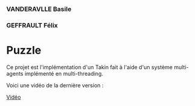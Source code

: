 ### VANDERAVLLE Basile
### GEFFRAULT Félix

# Puzzle

Ce projet est l'implémentation d'un Takin fait à l'aide d'un système multi-agents implémenté en multi-threading.

Voici une vidéo de la dernière version : 

[Vidéo](./Demo.mp4)

